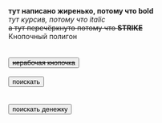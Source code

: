 <html>
<b>тут написано жиренько, потому что bold</b> <br>
<i>тут курсив, потому что italic</i><br>
<strike>а тут перечёркнуто потому что <b>STRIKE</b> </strike><br>
Кнопочный полигон <br> <br> <br>
<div> 
<button>  <strike>нерабочая кнопочка</strike> </button> <br> <br>
<button id="yandex" onclick="window.location.href='http://www.ya.ru';"> поискать 
</button> <br><br><br>
<button onclick="window.location.href='http://www.hh.ru';"> поискать денежку </button>
</div>


<div hidden> 
Милый котик - клик - ссылка<br>
<b>a - ссылка, которую "упаковываем"
img scr=адрес ссылки</b>
<a href="https://nailsrussia.github.io/">
<img src="https://i.pinimg.com/736x/e8/8f/30/e88f3028afe762960b7a2c11837b34d1.jpg" width="600" height="200" width="600">
</a>
</div>

<style>
  #yandex{
    font-size: 5px
    background-color:yellow;
  }

</style>

</html>
